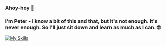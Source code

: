 ### Ahoy-hoy 👋

### I'm <b>Peter</b> - I know a bit of this and that, but it's not enough. It's never enough. So I'll just sit down and learn as much as I can. 🤓

[![My Skills](https://skillicons.dev/icons?i=html,css,js,sass,git,mysql)](https://skillicons.dev)

<!--
**PeterPiv/PeterPiv** is a ✨ _special_ ✨ repository because its `README.md` (this file) appears on your GitHub profile.

Here are some ideas to get you started:

- 🔭 I’m currently working on ...
- 🌱 I’m currently learning ...
- 👯 I’m looking to collaborate on ...
- 🤔 I’m looking for help with ...
- 💬 Ask me about ...
- 📫 How to reach me: ...
- 😄 Pronouns: ...
- ⚡ Fun fact: ...
-->
